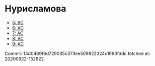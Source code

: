 # Нурисламова
- [5: AC](5.md)
- [6: AC](6.md)
- [7: AC](7.md)
- [8: AC](8.md)
- [9: AC](9.md)

Commit: 14d0469f6d729035c373ee509922324c1963fddc
 fetched at: 20200922-152622
